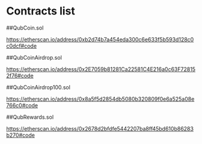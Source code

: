 # Contracts list

##QubCoin.sol

https://etherscan.io/address/0xb2d74b7a454eda300c6e633f5b593d128c0c0dcf#code

##QubCoinAirdrop.sol

https://etherscan.io/address/0x2E7059b81281Ca22581C4E216a0c63F728152f76#code

##QubCoinAirdrop100.sol

https://etherscan.io/address/0x8a5f5d2854db5080b320809f0e6a525a08e766c0#code

##QubRewards.sol

https://etherscan.io/address/0x2678d2bfdfe5442207ba8ff45bd610b86283b270#code

